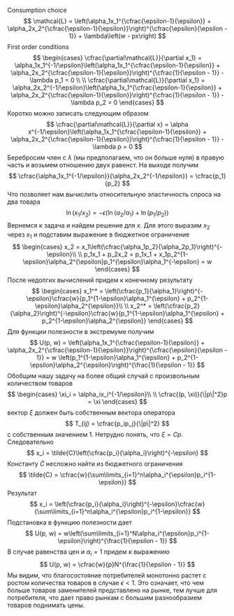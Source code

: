 Consumption choice 
$$
 \mathcal{L} = \left(\alpha_1x_1^{\cfrac{\epsilon-1}{\epsilon}} + \alpha_2x_2^{\cfrac{\epsilon-1}{\epsilon}}\right)^{\cfrac{\epsilon}{\epsilon - 1}} + \lambda\left(w - px\right)
$$
First order conditions 
$$
 \begin{cases}
 \cfrac{\partial\mathcal{L}}{\partial x_1} = \alpha_1x_1^{-1/\epsilon}\left(\alpha_1x_1^{\cfrac{\epsilon-1}{\epsilon}} + \alpha_2x_2^{\cfrac{\epsilon-1}{\epsilon}}\right)^{\cfrac{1}{\epsilon - 1}} - \lambda p_1 = 0 \\
 \\
 \cfrac{\partial\mathcal{L}}{\partial x_1} = \alpha_2x_2^{-1/\epsilon}\left(\alpha_1x_1^{\cfrac{\epsilon-1}{\epsilon}} + \alpha_2x_2^{\cfrac{\epsilon-1}{\epsilon}}\right)^{\cfrac{1}{\epsilon - 1}} - \lambda p_2 = 0 
 \end{cases}
$$
Коротко можно записать следующим образом 
$$
 \cfrac{\partial\mathcal{L}}{\partial x} = \alpha x^{-1/\epsilon}\left(\alpha_1x_1^{\cfrac{\epsilon-1}{\epsilon}} + \alpha_2x_2^{\cfrac{\epsilon-1}{\epsilon}}\right)^{\cfrac{1}{\epsilon - 1}} - \lambda p = 0
$$
Беребросим член с $\lambda$ (мы предполагаем, что он больше нуля) в правую часть и возьмем отношению двух равенст. На выходе получим
$$
 \cfrac{\alpha_1x_1^{-1/\epsilon}}{\alpha_2x_2^{-1/\epsilon}} = \cfrac{p_1}{p_2}
$$
Что позволяет нам вычислить относительную эластичность спроса на два товара
$$
 \ln\left(x_1/x_2\right) = -\epsilon\left(\ln\left(\alpha_2/\alpha_1\right) + \ln\left(p_1/p_2\right)\right)
$$
Вернемся к задача и найдем решение для $x$. Для этого выразим $x_2$ через $x_1$ и подставим выражение в бюджетное ограничение
$$
 \begin{cases}
 x_2 = x_1\left(\cfrac{\alpha_1p_2}{\alpha_2p_1}\right)^{-\epsilon}\\
 \\
 p_1x_1 + p_2x_2 = p_1x_1 + x_1p_2^{1-\epsilon}\alpha_2^{\epsilon}p_1^{\epsilon}\alpha_1^{-\epsilon} = w
 \end{cases} 
$$
После недолгих вычислений придем к конечному результату
$$
 \begin{cases}
 x_1^* = \left(\cfrac{p_1}{\alpha_1}\right)^{-\epsilon}\cfrac{w}{p_1^{1-\epsilon}\alpha_1^{\epsilon} + p_2^{1-\epsilon}\alpha_2^{\epsilon}}\\
 \\
 x_2^* = \left(\cfrac{p_2}{\alpha_2}\right)^{-\epsilon}\cfrac{w}{p_1^{1-\epsilon}\alpha_1^{\epsilon} + p_2^{1-\epsilon}\alpha_2^{\epsilon}}
 \end{cases}
$$
Для функции полезности в экстремуме получим
$$
 U(p, w) = \left(\alpha_1x_1^{\cfrac{\epsilon-1}{\epsilon}} + \alpha_2x_2^{\cfrac{\epsilon-1}{\epsilon}}\right)^{\cfrac{\epsilon}{\epsilon - 1}} = w \left(p_1^{1-\epsilon}\alpha_1^{\epsilon} + p_2^{1-\epsilon}\alpha_2^{\epsilon}\right)^{\frac{1}{\epsilon - 1}}
$$
Обобщим нашу задачу на более общий случай с произвольным количеством товаров
$$
 \begin{cases}
  \xi_i = \alpha_ix_i^{-1/\epsilon}\\
  \\
  \cfrac{(p, \xi)}{\|p\|^2}p = \xi
 \end{cases}
$$
вектор $\xi$ должен быть собственным вектора оператора
$$
 T_{ij} = \cfrac{p_ip_j}{\|p\|^2}
$$
с собственным значением 1. Нетрудно понять, что $\xi = Cp$. Следовательно
$$
 x_i = \tilde{C}\left(\cfrac{p_i}{\alpha_i}\right)^{-\epsilon}
$$
Константу $\tilde{C}$ несложно найти из бюджетного ограничения
$$
 \tilde{C} = \cfrac{w}{\sum\limits_{i=1}^n\alpha_i^{\epsilon}p_i^{1-\epsilon}}
$$
Результат
$$
 x_i = \left(\cfrac{p_i}{\alpha_i}\right)^{-\epsilon}\cfrac{w}{\sum\limits_{i=1}^n\alpha_i^{\epsilon}p_i^{1-\epsilon}}
$$
Подстановка в функцию полезности дает
$$
 U(p, w) = w\left(\sum\limits_{i=1}^N\alpha_i^{\epsilon}p_i^{1-\epsilon}\right)^{\frac{1}{\epsilon - 1}}
$$
В случае равенства цен и $\alpha_i = 1$ придем к выражению
$$
 U(p, w) = \cfrac{w}{p}N^{\frac{1}{\epsilon - 1}}
$$
Мы видим, что благосостояние потребителей монотонно растет с ростом количества товаров в случае $\epsilon < 1$. Это означает, что чем больше товаров заменителей представлено на рынке, тем лучше для потребителя, что дает право рынкам с большим разнообразием товаров поднимать цены. 